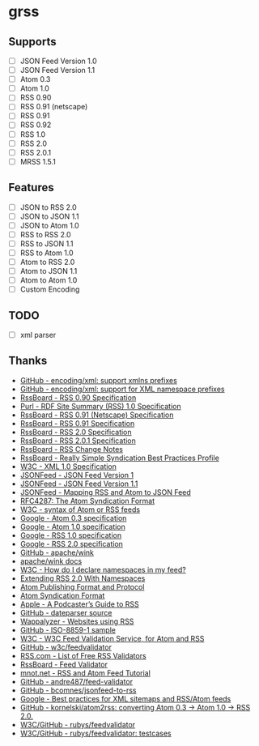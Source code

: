 # grss

## Supports

- [ ] JSON Feed Version 1.0
- [ ] JSON Feed Version 1.1
- [ ] Atom 0.3
- [ ] Atom 1.0
- [ ] RSS 0.90
- [ ] RSS 0.91 (netscape)
- [ ] RSS 0.91
- [ ] RSS 0.92
- [ ] RSS 1.0
- [ ] RSS 2.0
- [ ] RSS 2.0.1
- [ ] MRSS 1.5.1

## Features

- [ ] JSON to RSS 2.0
- [ ] JSON to JSON 1.1
- [ ] JSON to Atom 1.0
- [ ] RSS to RSS 2.0
- [ ] RSS to JSON 1.1
- [ ] RSS to Atom 1.0
- [ ] Atom to RSS 2.0
- [ ] Atom to JSON 1.1
- [ ] Atom to Atom 1.0
- [ ] Custom Encoding

## TODO

- [ ] xml parser

## Thanks

- [GitHub - encoding/xml: support xmlns prefixes](https://github.com/nbio/xml)
- [GitHub - encoding/xml: support for XML namespace prefixes](https://github.com/golang/go/issues/9519)
- [RssBoard - RSS 0.90 Specification](https://www.rssboard.org/rss-0-9-0)
- [Purl - RDF Site Summary (RSS) 1.0 Specification](https://web.resource.org/rss/1.0/spec)
- [RssBoard - RSS 0.91 (Netscape) Specification](https://www.rssboard.org/rss-0-9-1-netscape)
- [RssBoard - RSS 0.91 Specification](https://www.rssboard.org/rss-0-9-1)
- [RssBoard - RSS 2.0 Specification](https://www.rssboard.org/rss-2-0)
- [RssBoard - RSS 2.0.1 Specification](https://www.rssboard.org/rss-2-0-1)
- [RssBoard - RSS Change Notes](https://www.rssboard.org/rss-change-notes)
- [RssBoard - Really Simple Syndication Best Practices Profile](https://www.rssboard.org/rss-profile)
- [W3C - XML 1.0 Specification](https://www.w3.org/TR/REC-xml/)
- [JSONFeed - JSON Feed Version 1](https://www.jsonfeed.org/version/1/)
- [JSONFeed - JSON Feed Version 1.1](https://www.jsonfeed.org/version/1.1/)
- [JSONFeed - Mapping RSS and Atom to JSON Feed](https://www.jsonfeed.org/mappingrssandatom/)
- [RFC4287: The Atom Syndication Format](https://datatracker.ietf.org/doc/html/rfc4287)
- [W3C - syntax of Atom or RSS feeds](https://validator.w3.org/feed/docs/atom.html)
- [Google - Atom 0.3 specification](https://support.google.com/merchants/answer/160598?hl=en)
- [Google - Atom 1.0 specification](https://support.google.com/merchants/answer/160593?hl=en)
- [Google - RSS 1.0 specification](https://support.google.com/merchants/answer/160590?hl=en)
- [Google - RSS 2.0 specification](https://support.google.com/merchants/answer/160589?hl=en)
- [GitHub - apache/wink](https://github.com/apache/wink)
- [apache/wink docs](https://wink.apache.org/1.4.0/api/index.html)
- [W3C - How do I declare namespaces in my feed?](https://validator.w3.org/feed/docs/howto/declare_namespaces.html)
- [Extending RSS 2.0 With Namespaces](https://www.disobey.com/detergent/2002/extendingrss2/)
- [Atom Publishing Format and Protocol](http://xml.coverpages.org/atom.html)
- [Atom Syndication Format](http://www.atomenabled.org/developers/syndication/)
- [Apple - A Podcaster’s Guide to RSS](https://help.apple.com/itc/podcasts_connect/#/itcb54353390)
- [GitHub - dateparser source](https://github.com/mmcdole/gofeed/blob/7c163b185c39f91150063e8adc97e43e4f572940/internal/shared/dateparser.go)
- [Wappalyzer - Websites using RSS](https://www.wappalyzer.com/technologies/miscellaneous/rss)
- [GitHub - ISO-8859-1 sample](https://github.com/SlyMarbo/rss/blob/9ae0f45449d6f6424a61969aeedeb14cd5d40094/testdata/rss_0.91)
- [W3C - W3C Feed Validation Service, for Atom and RSS](https://validator.w3.org/feed/#validate_by_input)
- [GitHub - w3c/feedvalidator](https://github.com/w3c/feedvalidator/tree/main/src)
- [RSS.com - List of Free RSS Validators](https://rss.com/blog/rss-feed-validators/)
- [RssBoard - Feed Validator](https://www.rssboard.org/rss-validator/)
- [mnot.net - RSS and Atom Feed Tutorial](https://www.mnot.net/rss/tutorial/)
- [GitHub - andre487/feed-validator](https://github.com/andre487/feed-validator)
- [GitHub - bcomnes/jsonfeed-to-rss](https://github.com/bcomnes/jsonfeed-to-rss)
- [Google - Best practices for XML sitemaps and RSS/Atom feeds](https://developers.google.com/search/blog/2014/10/best-practices-for-xml-sitemaps-rssatom)
- [GitHub - kornelski/atom2rss: converting Atom 0.3 → Atom 1.0 → RSS 2.0.](https://github.com/kornelski/atom2rss)
- [W3C/GitHub - rubys/feedvalidator](https://github.com/rubys/feedvalidator)
- [W3C/GitHub - rubys/feedvalidator: testcases](https://github.com/rubys/feedvalidator/tree/master/testcases)
